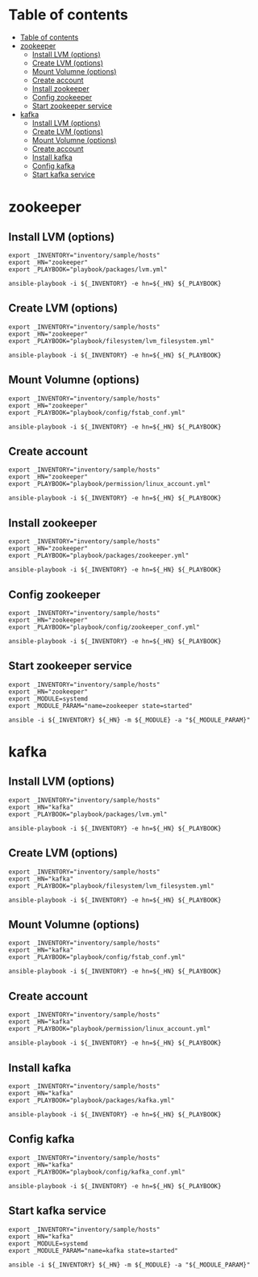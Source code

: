 # Table of contents
- [Table of contents](#table-of-contents)
- [zookeeper](#zookeeper)
  - [Install LVM (options)](#install-lvm-options)
  - [Create LVM (options)](#create-lvm-options)
  - [Mount Volumne (options)](#mount-volumne-options)
  - [Create account](#create-account)
  - [Install zookeeper](#install-zookeeper)
  - [Config zookeeper](#config-zookeeper)
  - [Start zookeeper service](#start-zookeeper-service)
- [kafka](#kafka)
  - [Install LVM (options)](#install-lvm-options-1)
  - [Create LVM (options)](#create-lvm-options-1)
  - [Mount Volumne (options)](#mount-volumne-options-1)
  - [Create account](#create-account-1)
  - [Install kafka](#install-kafka)
  - [Config kafka](#config-kafka)
  - [Start kafka service](#start-kafka-service)

# zookeeper

## Install LVM (options)
``` shell
export _INVENTORY="inventory/sample/hosts"
export _HN="zookeeper"
export _PLAYBOOK="playbook/packages/lvm.yml"

ansible-playbook -i ${_INVENTORY} -e hn=${_HN} ${_PLAYBOOK}
```

## Create LVM (options)
``` shell
export _INVENTORY="inventory/sample/hosts"
export _HN="zookeeper"
export _PLAYBOOK="playbook/filesystem/lvm_filesystem.yml"

ansible-playbook -i ${_INVENTORY} -e hn=${_HN} ${_PLAYBOOK}
```

## Mount Volumne (options)
``` shell
export _INVENTORY="inventory/sample/hosts"
export _HN="zookeeper"
export _PLAYBOOK="playbook/config/fstab_conf.yml"

ansible-playbook -i ${_INVENTORY} -e hn=${_HN} ${_PLAYBOOK}
```

## Create account
``` shell
export _INVENTORY="inventory/sample/hosts"
export _HN="zookeeper"
export _PLAYBOOK="playbook/permission/linux_account.yml"

ansible-playbook -i ${_INVENTORY} -e hn=${_HN} ${_PLAYBOOK}
```

## Install zookeeper
``` shell
export _INVENTORY="inventory/sample/hosts"
export _HN="zookeeper"
export _PLAYBOOK="playbook/packages/zookeeper.yml"

ansible-playbook -i ${_INVENTORY} -e hn=${_HN} ${_PLAYBOOK}
```

## Config zookeeper
``` shell
export _INVENTORY="inventory/sample/hosts"
export _HN="zookeeper"
export _PLAYBOOK="playbook/config/zookeeper_conf.yml"

ansible-playbook -i ${_INVENTORY} -e hn=${_HN} ${_PLAYBOOK}
```

## Start zookeeper service
``` shell
export _INVENTORY="inventory/sample/hosts"
export _HN="zookeeper"
export _MODULE=systemd
export _MODULE_PARAM="name=zookeeper state=started"

ansible -i ${_INVENTORY} ${_HN} -m ${_MODULE} -a "${_MODULE_PARAM}"
```

# kafka

## Install LVM (options)
``` shell
export _INVENTORY="inventory/sample/hosts"
export _HN="kafka"
export _PLAYBOOK="playbook/packages/lvm.yml"

ansible-playbook -i ${_INVENTORY} -e hn=${_HN} ${_PLAYBOOK}
```

## Create LVM (options)
``` shell
export _INVENTORY="inventory/sample/hosts"
export _HN="kafka"
export _PLAYBOOK="playbook/filesystem/lvm_filesystem.yml"

ansible-playbook -i ${_INVENTORY} -e hn=${_HN} ${_PLAYBOOK}
```

## Mount Volumne (options)
``` shell
export _INVENTORY="inventory/sample/hosts"
export _HN="kafka"
export _PLAYBOOK="playbook/config/fstab_conf.yml"

ansible-playbook -i ${_INVENTORY} -e hn=${_HN} ${_PLAYBOOK}
```

## Create account
``` shell
export _INVENTORY="inventory/sample/hosts"
export _HN="kafka"
export _PLAYBOOK="playbook/permission/linux_account.yml"

ansible-playbook -i ${_INVENTORY} -e hn=${_HN} ${_PLAYBOOK}
```

## Install kafka
``` shell
export _INVENTORY="inventory/sample/hosts"
export _HN="kafka"
export _PLAYBOOK="playbook/packages/kafka.yml"

ansible-playbook -i ${_INVENTORY} -e hn=${_HN} ${_PLAYBOOK}
```

## Config kafka
``` shell
export _INVENTORY="inventory/sample/hosts"
export _HN="kafka"
export _PLAYBOOK="playbook/config/kafka_conf.yml"

ansible-playbook -i ${_INVENTORY} -e hn=${_HN} ${_PLAYBOOK}
```

## Start kafka service
``` shell
export _INVENTORY="inventory/sample/hosts"
export _HN="kafka"
export _MODULE=systemd
export _MODULE_PARAM="name=kafka state=started"

ansible -i ${_INVENTORY} ${_HN} -m ${_MODULE} -a "${_MODULE_PARAM}"
```
